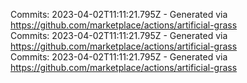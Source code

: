 Commits: 2023-04-02T11:11:21.795Z - Generated via https://github.com/marketplace/actions/artificial-grass
<br>
Commits: 2023-04-02T11:11:21.795Z - Generated via https://github.com/marketplace/actions/artificial-grass
<br>
Commits: 2023-04-02T11:11:21.795Z - Generated via https://github.com/marketplace/actions/artificial-grass
<br>
